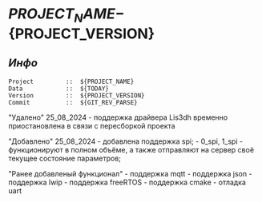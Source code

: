 # **${PROJECT_NAME}-${PROJECT_VERSION}**

## *Инфо*
```
Project         ::  ${PROJECT_NAME}
Data            ::  ${TODAY}
Version         ::  ${PROJECT_VERSION}
Commit          ::  ${GIT_REV_PARSE}
```


"Удалено" 25_08_2024
    - поддержка драйвера Lis3dh временно приостановлена в связи с пересборкой проекта

"Добавлено" 25_08_2024
    - добавлена поддержка spi;
    - 0_spi, 1_spi - функционируют в полном объёме, а также отправляют на сервер своё текущее состояние параметров;

"Ранее добавленый функционал"
    - поддержка mqtt
    - поддержка json
    - поддержка lwip
    - поддержка freeRTOS
    - поддержка cmake
    - отладка uart
